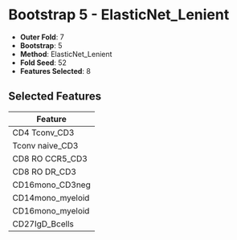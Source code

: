 # Bootstrap 5 - ElasticNet_Lenient

- **Outer Fold**: 7
- **Bootstrap**: 5
- **Method**: ElasticNet_Lenient
- **Fold Seed**: 52
- **Features Selected**: 8

## Selected Features

| Feature |
|---------|
| CD4 Tconv_CD3 |
| Tconv naive_CD3 |
| CD8 RO CCR5_CD3 |
| CD8 RO DR_CD3 |
| CD16mono_CD3neg |
| CD14mono_myeloid |
| CD16mono_myeloid |
| CD27IgD_Bcells |
